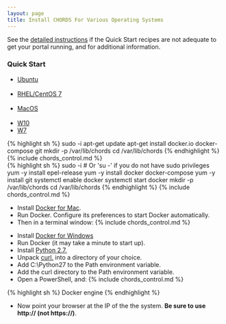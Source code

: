 ```yaml
---
layout: page
title: Install CHORDS For Various Operating Systems
---
```


See the [detailed instructions](control.html) if the Quick Start recipes are not adequate
to get your portal running, and for additional information.

### Quick Start
<ul class="nav nav-pills">
  <li class="active"><a data-toggle="tab" href="#ub">Ubuntu</a></li>
  <li><a data-toggle="tab" href="#centos7">RHEL/CentOS 7</a></li>
  <li><a data-toggle="tab" href="#macos">MacOS</a></li>
  <li><a data-toggle="tab" href="#w10">W10</a></li>
  <li><a data-toggle="tab" href="#w7">W7</a></li>
</ul>

<div class="tab-content">

<div id="ub" class="tab-pane active">
{% highlight sh %}
sudo -i
apt-get update
apt-get install docker.io docker-compose git
mkdir -p /var/lib/chords
cd /var/lib/chords
{% endhighlight %}
{% include chords_control.md %}
</div>

<div id="centos7" class="tab-pane">
{% highlight sh %}
sudo -i # Or 'su -' if you do not have sudo privileges
yum -y install epel-release
yum -y install docker docker-compose
yum -y install git
systemctl enable docker
systemctl start docker
mkdir -p /var/lib/chords
cd /var/lib/chords
{% endhighlight %}
{% include chords_control.md %}
</div>
  
<div id="macos" class="tab-pane">
<ul>
<li>Install <a href="https://download.docker.com/mac/stable/Docker.dmg">Docker for Mac</a>.</li>
<li>Run Docker. Configure its preferences to start Docker automatically. </li>
<li>Then in a terminal window:
{% include chords_control.md %}
</li>
</ul>
</div>
  
<div id="w10" class="tab-pane">
<ul>
<li>Install <a href="https://download.docker.com/win/stable/InstallDocker.msi">Docker for Windows</a></li>
<li>Run Docker  (it may take a minute to start up).</li>
<li>Install <a href="https://www.python.org/ftp/python/2.7.13/python-2.7.13.amd64.msi">Python 2.7.</a></li>
<li>Unpack <a href="http://www.paehl.com/open_source/?download=curl_754_0_ssl.zip">curl.</a> into a directory of your choice.</li>
<li>Add C:\Python27 to the Path environment variable.</li>
<li>Add the curl directory to the Path environment variable.</li>
<li>Open a PowerShell, and:
{% include chords_control.md %} </li>
</ul>
</div>
  
<div id="w7" class="tab-pane">
{% highlight sh %}
Docker engine
{% endhighlight %}
</div>

<ul><li> Now point your browser at the IP of the the system. <strong>Be sure to use http:// (not https://)</strong>.</li></ul>

</div>

 

